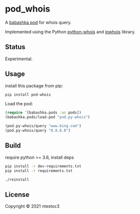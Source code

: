 
# pod_whois
A [babashka pod](https://github.com/babashka/babashka.pods) for whois query.

Implemented using the Python [python-whois](https://pypi.org/project/python-whois/) and [ipwhois](https://pypi.org/project/ipwhois/) library.

## Status

Experimental.

## Usage

install this package from pip:
```sh
pip install pod-whois
```

Load the pod:

```clojure
(require '[babashka.pods :as pods])
(babashka.pods/load-pod "pod.py-whois")

(pod.py-whois/query "www.bing.com")
(pod.py-whois/query "8.8.8.8")
```

## Build 

require python >= 3.6, install deps

```sh
pip install -r dev-requirements.txt
pip install -r requirements.txt

./reinstall
```

## License

Copyright © 2021 ntestoc3
